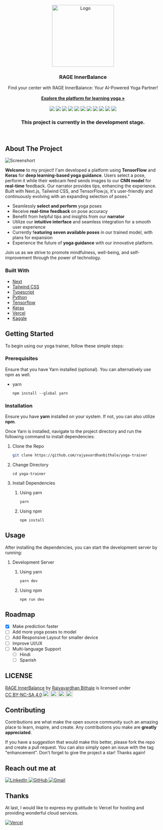                          
<br/>
<div align="center">
<a href="https://rage-innerbalance.vercel.app/">
<img src="images/logo/logo_men_shadow.png" alt="Logo" width="200" height="200">
</a>
<h3 align="center">RAGE InnerBalance</h3>
<p align="center">
Find your center with RAGE InnerBalance: Your AI-Powered Yoga Partner!
<br/>
<br/>
<a href="https://rage-innerbalance.vercel.app/">
<strong>Explore the platform for learning yoga »</strong></a>
<br/>
<br/>
<img src="https://img.shields.io/badge/Next.js-000000.svg?style=for-the-badge&logo=nextdotjs&logoColor=white"/>

<img src="https://img.shields.io/badge/Tailwind%20CSS-06B6D4.svg?style=for-the-badge&logo=Tailwind-CSS&logoColor=white"/>
<img src="https://img.shields.io/badge/TypeScript-3178C6.svg?style=for-the-badge&logo=TypeScript&logoColor=white"/>
<img src="https://img.shields.io/badge/Supabase-3ECF8E.svg?style=for-the-badge&logo=Supabase&logoColor=white"/>
<img src="https://img.shields.io/badge/Python-3776AB.svg?style=for-the-badge&logo=Python&logoColor=white"/>

<img src="https://img.shields.io/badge/TensorFlow-FF6F00.svg?style=for-the-badge&logo=TensorFlow&logoColor=white"/>

<img src="https://img.shields.io/badge/Keras-D00000.svg?style=for-the-badge&logo=Keras&logoColor=white"/>

<img src="https://img.shields.io/badge/Ionic-3880FF.svg?style=for-the-badge&logo=Ionic&logoColor=white"/>


<img src="https://img.shields.io/badge/Vercel-000000.svg?style=for-the-badge&logo=Vercel&logoColor=white"/>

<img src="https://img.shields.io/badge/Inkscape-000000.svg?style=for-the-badge&logo=Inkscape&logoColor=white"/>

<img src="https://img.shields.io/badge/Kaggle-20BEFF.svg?style=for-the-badge&logo=Kaggle&logoColor=white"/>



</p>
<h3 align="center">This project is currently in the development stage.</h3>
<br/>
</div>


 ## About The Project

![Screenshort](images/preview/proto-4-new.png)


**Welcome** to my project! I'am developed a platform using **TensorFlow** and **Keras** for **deep learning-based yoga guidance**. Users select a pose, perform it while their webcam feed sends images to our **CNN model** for **real-time** feedback. Our narrator provides tips, enhancing the experience. Built with Next.js, Tailwind CSS, and TensorFlow.js, it's user-friendly and continuously evolving with an expanding selection of poses."

- Seamlessly **select and perform** yoga poses
- Receive **real-time feedback** on pose accuracy
- Benefit from helpful tips and insights from our **narrator**
- Utilize our **intuitive interface** and seamless integration for a smooth user experience
- Currently f**eaturing seven available poses** in our trained model, with plans for expansion
- Experience the future of **yoga guidance** with our innovative platform. 

Join us as we strive to promote mindfulness, well-being, and self-improvement through the power of technology.
  ### Built With
- [Next](https://nextjs.org)
- [Tailwind CSS](https://tailwindcss.com)
- [Typescript](https://www.typescriptlang.org)
- [Python](https://www.python.org)
- [Tensorflow](https://www.tensorflow.org)
- [Keras](https://keras.io)
- [Vercel](https://vercel.com)
- [Kaggle](https://kaggle.com/)

 ## Getting Started
To begin using our yoga trainer, follow these simple steps:
 ### Prerequisites

Ensure that you have Yarn installed (optional).
You can alternatively use npm as well.
- yarn
  ```
  npm install --global yarn
  ```
 ### Installation

Ensure you have **yarn** installed on your system. If not, you can also utilize **npm**.

Once Yarn is installed, navigate to the project directory and run the following command to install dependencies:

1. Clone the Repo
   ```sh
   git clone https://github.com/rajyavardhanbithale/yoga-trainer

   ```
2. Change Directory
   ```
   cd yoga-trainer
   ```
3. Install Dependencies
   1. Using yarn
      ```sh
      yarn
      ```
   
   2. Using npm
      ```
      npm install
      ```
 ## Usage

After installing the dependencies, you can start the development server by running:

1. Development Server
   1. Using yarn
      ```sh
      yarn dev
      ```
   
   2. Using npm
      ```
      npm run dev
      ```

 ## Roadmap

- [x] Make prediction faster
- [ ] Add more yoga poses to model
- [ ] Add Responsive Layout for smaller device
- [ ] Improve UI/UX 
- [ ] Multi-language Support
  - [ ] Hindi
  - [ ] Spanish

## LICENSE

<p xmlns:cc="http://creativecommons.org/ns#" xmlns:dct="http://purl.org/dc/terms/"><a property="dct:title" rel="cc:attributionURL" href="https://github.com/rajyavardhanbithale/yoga-trainer">RAGE InnerBalance</a> by <a rel="cc:attributionURL dct:creator" property="cc:attributionName" href="https://github.com/rajyavardhanbithale">Rajyavardhan Bithale</a> is licensed under <a href="https://creativecommons.org/licenses/by-nc-sa/4.0/?ref=chooser-v1" target="_blank" rel="license noopener noreferrer" style="display:inline-block;">CC BY-NC-SA 4.0<img style="height:22px!important;margin-left:3px;vertical-align:text-bottom;" src="https://mirrors.creativecommons.org/presskit/icons/cc.svg?ref=chooser-v1" alt=""><img style="height:22px!important;margin-left:3px;vertical-align:text-bottom;" src="https://mirrors.creativecommons.org/presskit/icons/by.svg?ref=chooser-v1" alt=""><img style="height:22px!important;margin-left:3px;vertical-align:text-bottom;" src="https://mirrors.creativecommons.org/presskit/icons/nc.svg?ref=chooser-v1" alt=""><img style="height:22px!important;margin-left:3px;vertical-align:text-bottom;" src="https://mirrors.creativecommons.org/presskit/icons/sa.svg?ref=chooser-v1" alt=""></a></p>

 ## Contributing

Contributions are what make the open source community such an amazing place to learn, inspire, and create. Any contributions you make are **greatly appreciated**.

If you have a suggestion that would make this better, please fork the repo and create a pull request. You can also simply open an issue with the tag "enhancement".
Don't forget to give the project a star! Thanks again!


 ## Reach out me at
<a href="https://www.linkedin.com/in/rajyavardhan-bithale-999482258/" target="_blank">
  <img src="https://img.shields.io/badge/linkedin-%230077B5.svg?style=for-the-badge&logo=linkedin&logoColor=white" alt="LinkedIn">
</a>
<a href="https://github.com/rajyavardhanbithale/" target="_blank">
  <img src="https://img.shields.io/badge/github-%23121011.svg?style=for-the-badge&logo=github&logoColor=white" alt="GitHub">
</a>

<a href="mailto:bithale02@gmail.com" target="_blank">
  <img src="https://img.shields.io/badge/Gmail-D14836?style=for-the-badge&logo=gmail&logoColor=white" alt="Gmail">
</a>


## Thanks
At last, I would like to express my gratitude to Vercel for hosting and providing wonderful cloud services.

[![Vercel](https://img.shields.io/badge/Vercel-000000.svg?style=for-the-badge&logo=Vercel&logoColor=white)](https://vercel.com)
